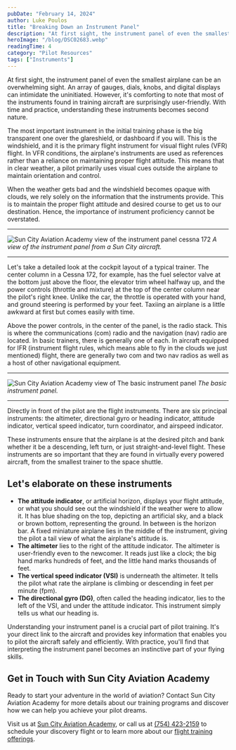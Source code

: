 ```yaml
---
pubDate: "February 14, 2024"
author: Luke Poulos
title: "Breaking Down an Instrument Panel"
description: "At first sight, the instrument panel of even the smallest airplane can be an overwhelming sight. An array of gauges, dials, knobs, and digital displays can intimidate the uninitiated. However, it's comforting to note that most of the instruments found in training aircraft are surprisingly user-friendly. With time and practice, understanding these instruments becomes second nature."
heroImage: "/blog/DSC02683.webp"
readingTime: 4
category: "Pilot Resources"
tags: ["Instruments"]
---
```


At first sight, the instrument panel of even the smallest airplane can be an overwhelming sight. An array of gauges, dials, knobs, and digital displays can intimidate the uninitiated. However, it's comforting to note that most of the instruments found in training aircraft are surprisingly user-friendly. With time and practice, understanding these instruments becomes second nature.

The most important instrument in the initial training phase is the big transparent one over the glareshield, or dashboard if you will. This is the windshield, and it is the primary flight instrument for visual flight rules (VFR) flight. In VFR conditions, the airplane's instruments are used as references rather than a reliance on maintaining proper flight attitude. This means that in clear weather, a pilot primarily uses visual cues outside the airplane to maintain orientation and control.

When the weather gets bad and the windshield becomes opaque with clouds, we rely solely on the information that the instruments provide. This is to maintain the proper flight attitude and desired course to get us to our destination. Hence, the importance of instrument proficiency cannot be overstated.

---

![Sun City Aviation Academy view of the instrument panel cessna 172](/blog/DSC02738.webp)
_A view of the instrument panel from a Sun City aircraft._

---

Let's take a detailed look at the cockpit layout of a typical trainer. The center column in a Cessna 172, for example, has the fuel selector valve at the bottom just above the floor, the elevator trim wheel halfway up, and the power controls (throttle and mixture) at the top of the center column near the pilot's right knee. Unlike the car, the throttle is operated with your hand, and ground steering is performed by your feet. Taxiing an airplane is a little awkward at first but comes easily with time.

Above the power controls, in the center of the panel, is the radio stack. This is where the communications (com) radio and the navigation (nav) radio are located. In basic trainers, there is generally one of each. In aircraft equipped for IFR (instrument flight rules, which means able to fly in the clouds we just mentioned) flight, there are generally two com and two nav radios as well as a host of other navigational equipment.

---

![Sun City Aviation Academy view of The basic instrument panel](/blog/Pneumatic-and-Electrical-Gyroscopes-1536x1152.jpg)
_The basic instrument panel._

---

Directly in front of the pilot are the flight instruments. There are six principal instruments: the altimeter, directional gyro or heading indicator, attitude indicator, vertical speed indicator, turn coordinator, and airspeed indicator.

These instruments ensure that the airplane is at the desired pitch and bank whether it be a descending, left turn, or just straight-and-level flight. These instruments are so important that they are found in virtually every powered aircraft, from the smallest trainer to the space shuttle.

## Let's elaborate on these instruments

- **The attitude indicator**, or artificial horizon, displays your flight attitude, or what you should see out the windshield if the weather were to allow it. It has blue shading on the top, depicting an artificial sky, and a black or brown bottom, representing the ground. In between is the horizon bar. A fixed miniature airplane lies in the middle of the instrument, giving the pilot a tail view of what the airplane's attitude is.
- **The altimeter** lies to the right of the attitude indicator. The altimeter is user-friendly even to the newcomer. It reads just like a clock; the big hand marks hundreds of feet, and the little hand marks thousands of feet.
- **The vertical speed indicator (VSI)** is underneath the altimeter. It tells the pilot what rate the airplane is climbing or descending in feet per minute (fpm).
- **The directional gyro (DG)**, often called the heading indicator, lies to the left of the VSI, and under the attitude indicator. This instrument simply tells us what our heading is.

Understanding your instrument panel is a crucial part of pilot training. It's your direct link to the aircraft and provides key information that enables you to pilot the aircraft safely and efficiently. With practice, you'll find that interpreting the instrument panel becomes an instinctive part of your flying skills.

## Get in Touch with Sun City Aviation Academy

Ready to start your adventure in the world of aviation? Contact Sun City Aviation Academy for more details about our training programs and discover how we can help you achieve your pilot dreams.

Visit us at [Sun City Aviation Academy](/), or call us at [(754) 423-2159](tel:7544232159) to schedule your discovery flight or to learn more about our [flight training offerings](/flight-training-pilot-programs).
